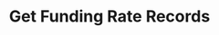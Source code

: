 ---
title: Get Funding Rate Records
position_number: 19
type: get
description: /az/future/market/v1/public/q/funding-rate-record
parameters:
    -
        name: symbol
        type: string
        mandatory: false
        default: N/A
        description: Trading pair
        ranges:
    -
        name: id
        type: integer
        mandatory: false
        default: N/A
        description: id
        ranges:
    -
        name: direction
        type: string
        mandatory: false
        default: NEXT
        description: "Direction（PREV:Previous page；NEXT:Next page）\t"
        ranges: PREV;NEXT
    -
        name: limit
        type: integer
        mandatory: false
        default: 10
        description: "Limit\t"
        ranges:
content_markdown: Note：This method does not require a signature.
left_code_blocks:
    -
        code_block: "public void getKLine() {\r\n\tString text = HttpUtil.get(URL + \"/data/api/az/future/market/v1/getKLine?market=btc_usdt&type=1min&since=0\");\r\n\tSystem.out.println(text);\r\n}"
        title: Java
        language: java
right_code_blocks:
    - code_block: |-
        {
          "error": {
            "code": "",
            "msg": ""
          },
          "msgInfo": "success",
          "returnCode": 0,
          "result": {
                "hasPrev": false,                        //Is there a previous page
                "hasNext": true,                         //Is there a next page
                "items": [
                    {
                        "id": "554830922718404672",      //id
                        "symbol": "btc_usdt",            //Trading pair
                        "fundingRate": "-0.000162821857",//Latest funding rate
                        "createdTime": 1761984000000,    //Create Timestamp
                        "collectionInternal": 3600       //Billing Cycle (second)
                    }
                ]
          }
        }
      title: Response
      language: json
---